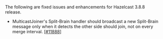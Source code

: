 
The following are fixed issues and enhancements for Hazelcast 3.8.8 release.

- MulticastJoiner's Split-Brain handler should broadcast a new Split-Brain message only when it detects the other side should join, not on every merge interval. [[#11888]](https://github.com/hazelcast/hazelcast/pull/11888)